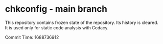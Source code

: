 # chkconfig - main branch

This repository contains frozen state of the repository.
Its history is cleared. It is used only for static code
analysis with Codacy.

Commit Time: 1688736912